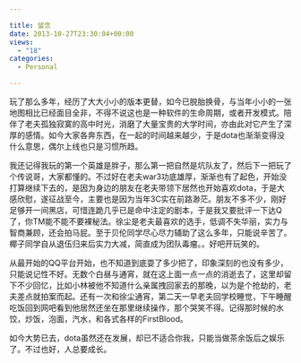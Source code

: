 ```yaml
---

title: 留念
date: 2013-10-27T23:30:04+00:00
views:
  - "18"
categories:
  - Personal

---
```




玩了那么多年，经历了大大小小的版本更替，如今已脱胎换骨，与当年小小的一张地图相比已经面目全非，不得不说这也是一种软件的生命周期，或者开发模式。陪伴了老夫孤独寂寞的高中时光，消磨了大量宝贵的大学时间，亦由此对它产生了深厚的感情。如今大家各奔东西，在一起的时间越来越少，于是dota也渐渐变得没什么意思，偶尔上线也只是习惯所趋。

我还记得我玩的第一个英雄是胖子，那么第一把自然是坑队友了，然后下一把玩了个传说哥，大家都懂的。不过好在老夫war3功底雄厚，渐渐也有了起色，开始没打算继续下去的，是因为身边的朋友在老夫带领下居然也开始喜欢dota，于是大感欣慰，遂征战至今，主要也是因为当年3C实在前路渺茫。朋友不多不少，刚好足够开一间黑店，可惜连跪几乎已是命中注定的剧本，于是我又要批评一下达Q了，你TM能不能不要裸秘法。徐尘是老夫最喜欢的选手，低调不失华丽，实力与智商兼顾，还会拍马屁。至于贝伦同学尽心尽力辅助了这么多年，只能说辛苦了。椰子同学自从退伍归来后实力大减，简直成为团队毒瘤。。好吧开玩笑的。

从最开始的QQ平台开始，也不知道到底耍了多少把了，印象深刻的也没有多少，只能说记性不好。无数个白昼与通宵，就在这上面一点一点的消逝去了，这里却留下不少回忆，比如小林被他不知道什么亲属拽回家去的那晚，以为是个抢劫的，老夫差点就拍案而起。还有一次和徐尘通宵，第二天一早老夫回学校睡觉，下午睡醒吃饭回到网吧看到他居然还坐在那里继续操作，那个哭笑不得。记得那时候的水饺，炒饭，泡面，汽水，和各式各样的FirstBlood。

如今大势已去，dota虽然还在发展，却已不适合你我，只能当做茶余饭后之娱乐了。不过也好，人总要成长。
